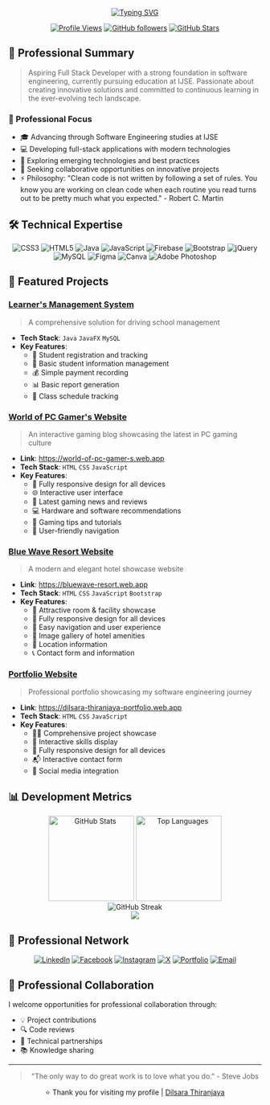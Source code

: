 <div align="center">

<!-- Dynamic Header -->
[![Typing SVG](https://readme-typing-svg.demolab.com?font=Montserrat&weight=600&size=32&duration=3000&pause=1000&color=3B82F6&center=true&vCenter=true&random=false&width=800&lines=Hi+👋+I'm+Dilsara+Thiranjaya;Welcome+to+my+Digital+Space;Software+Engineering+Student+at+IJSE;Full+Stack+Developer;Passionate+about+Innovation)](https://git.io/typing-svg)

</div>

<div align="center">
  
[![Profile Views](https://komarev.com/ghpvc/?username=dilsarathiranjaya&color=3b82f6&style=for-the-badge-square)](https://github.com/dilsarathiranjaya)
[![GitHub followers](https://img.shields.io/github/followers/dilsarathiranjaya?logo=github&style=for-the-badge-square)](https://github.com/dilsarathiranjaya)
[![GitHub Stars](https://img.shields.io/github/stars/dilsarathiranjaya?logo=github&style=for-the-badge-square)](https://github.com/dilsarathiranjaya)

</div>

## 💫 Professional Summary

> Aspiring Full Stack Developer with a strong foundation in software engineering, currently pursuing education at IJSE. Passionate about creating innovative solutions and committed to continuous learning in the ever-evolving tech landscape.

### 🎯 Professional Focus
- 🎓 Advancing through Software Engineering studies at IJSE
- 💻 Developing full-stack applications with modern technologies
- 🌱 Exploring emerging technologies and best practices
- 🤝 Seeking collaborative opportunities on innovative projects
- ⚡ Philosophy: "Clean code is not written by following a set of rules. You know you are working on clean code when each routine you read turns out to be pretty much what you expected." - Robert C. Martin

## 🛠️ Technical Expertise

<div align="center">

![CSS3](https://img.shields.io/badge/css3-%231572B6.svg?style=for-the-badge&logo=css3&logoColor=white) ![HTML5](https://img.shields.io/badge/html5-%23E34F26.svg?style=for-the-badge&logo=html5&logoColor=white) ![Java](https://img.shields.io/badge/java-%23ED8B00.svg?style=for-the-badge&logo=java&logoColor=white) ![JavaScript](https://img.shields.io/badge/javascript-%23323330.svg?style=for-the-badge&logo=javascript&logoColor=%23F7DF1E) ![Firebase](https://img.shields.io/badge/firebase-%23039BE5.svg?style=for-the-badge&logo=firebase) ![Bootstrap](https://img.shields.io/badge/bootstrap-%23563D7C.svg?style=for-the-badge&logo=bootstrap&logoColor=white) ![jQuery](https://img.shields.io/badge/jquery-%230769AD.svg?style=for-the-badge&logo=jquery&logoColor=white) ![MySQL](https://img.shields.io/badge/mysql-%2300f.svg?style=for-the-badge&logo=mysql&logoColor=white) 	![Figma](https://img.shields.io/badge/figma-%23F24E1E.svg?style=for-the-badge&logo=figma&logoColor=white) ![Canva](https://img.shields.io/badge/Canva-%2300C4CC.svg?style=for-the-badge&logo=Canva&logoColor=white) ![Adobe Photoshop](https://img.shields.io/badge/adobephotoshop-%2331A8FF.svg?style=for-the-badge&logo=adobephotoshop&logoColor=white)

</div>

## 🎯 Featured Projects

### [Learner's Management System](https://github.com/DilsaraThiranjaya/Learner-s-Management-System-New.git)
> A comprehensive solution for driving school management
- **Tech Stack**: `Java` `JavaFX` `MySQL`
- **Key Features**: 
  - 👤 Student registration and tracking
  - 📝 Basic student information management
  - 💰 Simple payment recording
  - 📊 Basic report generation
  - 📅 Class schedule tracking

### [World of PC Gamer's Website](https://github.com/DilsaraThiranjaya/World-of-PC-Gamer-s.git)
> An interactive gaming blog showcasing the latest in PC gaming culture
- **Link**: https://world-of-pc-gamer-s.web.app
- **Tech Stack**: `HTML` `CSS` `JavaScript`
- **Key Features**:
  - 📱 Fully responsive design for all devices
  - 🌐 Interactive user interface
  - 📰 Latest gaming news and reviews
  - 💻 Hardware and software recommendations
  - 🎯 Gaming tips and tutorials
  - 💬 User-friendly navigation

### [Blue Wave Resort Website](https://github.com/DilsaraThiranjaya/Blue-Wave-Resort-Website.git)
> A modern and elegant hotel showcase website
- **Link**: https://bluewave-resort.web.app
- **Tech Stack**: `HTML` `CSS` `JavaScript` `Bootstrap`
- **Key Features**:
  - 🏨 Attractive room & facility showcase
  - 📱 Fully responsive design for all devices
  - 🎯 Easy navigation and user experience
  - 📸 Image gallery of hotel amenities
  - 📍 Location information
  - 📞 Contact form and information

### [Portfolio Website](https://github.com/DilsaraThiranjaya/Portfolio-New.git)
> Professional portfolio showcasing my software engineering journey
- **Link**: https://dilsara-thiranjaya-portfolio.web.app
- **Tech Stack**: `HTML` `CSS` `JavaScript`
- **Key Features**:
  - 👨‍💻 Comprehensive project showcase
  - 🎯 Interactive skills display
  - 📱 Fully responsive design for all devices
  - 📬 Interactive contact form
  - 🔗 Social media integration

## 📊 Development Metrics

<div align="center">
  <img src="https://github-readme-stats.vercel.app/api?username=dilsarathiranjaya&theme=transparent&show_icons=true&hide_border=true&count_private=true" alt="GitHub Stats" height="170"/>
  <img src="https://github-readme-stats.vercel.app/api/top-langs/?username=dilsarathiranjaya&layout=compact&theme=transparent&hide_border=true" alt="Top Languages" height="170"/>
</div>

<div align="center">
  <img src="https://github-readme-streak-stats.herokuapp.com?user=dilsarathiranjaya&theme=transparent&hide_border=true" alt="GitHub Streak"/>
</div>

<div align="center">
  <img src="https://github-profile-trophy.vercel.app/?username=dilsarathiranjaya&theme=radical&no-frame=true&no-bg=true&margin-w=4" /></a>
</div>

## 🤝 Professional Network

<div align="center">
  
[![LinkedIn](https://img.shields.io/badge/LinkedIn-Connect-0077B5?style=for-the-badge&logo=linkedin)](https://linkedin.com/in/dilsara-thiranjaya-97b65128b)
[![Facebook](https://img.shields.io/badge/Facebook-Follow-1877F2?style=for-the-badge&logo=facebook)](https://web.facebook.com/dilsara.thiranjaya/)
[![Instagram](https://img.shields.io/badge/Instagram-Follow-E4405F?style=for-the-badge&logo=instagram)](https://www.instagram.com/dilsarathiranjaya/)
[![X](https://img.shields.io/badge/X-Follow-000000?style=for-the-badge&logo=x)](https://x.com/DilsaraThiranj1)
[![Portfolio](https://img.shields.io/badge/Portfolio-Visit-FF5722?style=for-the-badge&logo=google-chrome)](https://dilsara-thiranjaya-portfolio.web.app)
[![Email](https://img.shields.io/badge/Email-Contact-D14836?style=for-the-badge&logo=gmail)](mailto:dilsarathiranjaya3@gmail.com)

</div>

## 🤝 Professional Collaboration

I welcome opportunities for professional collaboration through:
- 💡 Project contributions
- 🔍 Code reviews
- 🤝 Technical partnerships
- 📚 Knowledge sharing

<div align="center">
  
---
> "The only way to do great work is to love what you do." - Steve Jobs

⭐️ Thank you for visiting my profile | [Dilsara Thiranjaya](https://github.com/dilsarathiranjaya)

</div>
